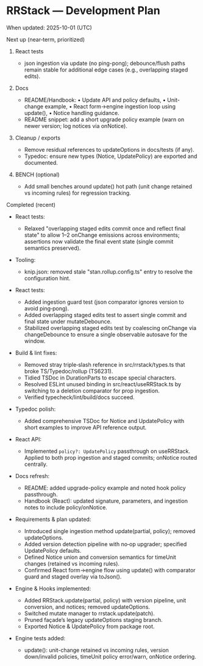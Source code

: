 # RRStack — Development Plan

When updated: 2025-10-01 (UTC)

Next up (near‑term, prioritized)

1. React tests
   - json ingestion via update (no ping-pong); debounce/flush paths remain stable for additional edge cases (e.g., overlapping staged edits).

2. Docs
   - README/Handbook: • Update API and policy defaults, • Unit-change example, • React form→engine ingestion loop using update(), • Notice handling guidance.
   - README snippet: add a short upgrade policy example (warn on newer version; log notices via onNotice).

3. Cleanup / exports
   - Remove residual references to updateOptions in docs/tests (if any).
   - Typedoc: ensure new types (Notice, UpdatePolicy) are exported and documented.

4. BENCH (optional)
   - Add small benches around update() hot path (unit change retained vs incoming rules) for regression tracking.

Completed (recent)

- React tests:
  - Relaxed "overlapping staged edits commit once and reflect final state" to allow 1–2 onChange emissions across environments; assertions now validate the final event state (single commit semantics preserved).

- Tooling:
  - knip.json: removed stale "stan.rollup.config.ts" entry to resolve the configuration hint.

- React tests:
  - Added ingestion guard test (json comparator ignores version to avoid ping‑pong).
  - Added overlapping staged edits test to assert single commit and final state under mutateDebounce.
  - Stabilized overlapping staged edits test by coalescing onChange via changeDebounce to ensure a single observable autosave for the window.

- Build & lint fixes:
  - Removed stray triple‑slash reference in src/rrstack/types.ts that broke TS/Typedoc/rollup (TS6231).
  - Tidied TSDoc in DurationParts to escape special characters.
  - Resolved ESLint unused binding in src/react/useRRStack.ts by switching to a deletion comparator for prop ingestion.
  - Verified typecheck/lint/build/docs succeed.

- Typedoc polish:
  - Added comprehensive TSDoc for Notice and UpdatePolicy with short examples to improve API reference output.

- React API:
  - Implemented `policy?: UpdatePolicy` passthrough on useRRStack. Applied to both prop ingestion and staged commits; onNotice routed centrally.

- Docs refresh:
  - README: added upgrade-policy example and noted hook policy passthrough.
  - Handbook (React): updated signature, parameters, and ingestion notes to include policy/onNotice.
- Requirements & plan updated:
  - Introduced single ingestion method update(partial, policy); removed updateOptions.
  - Added version detection pipeline with no‑op upgrader; specified UpdatePolicy defaults.
  - Defined Notice union and conversion semantics for timeUnit changes (retained vs incoming rules).
  - Confirmed React form→engine flow using update() with comparator guard and staged overlay via toJson().

- Engine & Hooks implemented:
  - Added RRStack.update(partial, policy) with version pipeline, unit conversion, and notices; removed updateOptions.
  - Switched mutate manager to rrstack.update(patch).
  - Pruned façade’s legacy updateOptions staging branch.
  - Exported Notice & UpdatePolicy from package root.

- Engine tests added:
  - update(): unit-change retained vs incoming rules, version down/invalid policies, timeUnit policy error/warn, onNotice ordering.
